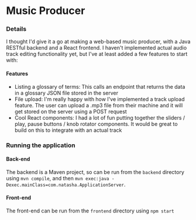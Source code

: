 # Music Producer

### Details

I thought I'd give it a go at making a web-based music producer, with a Java RESTful backend and a React frontend. I haven't implemented actual audio track editing functionality yet, but I've at least added a few features to start with:

#### Features

- Listing a glossary of terms: This calls an endpoint that returns the data in a glossary JSON file stored in the server
- File upload: I'm really happy with how I've implemented a track upload feature. The user can upload a .mp3 file from their machine and it will get stored on the server using a POST request
- Cool React components: I had a lot of fun putting together the sliders / play, pause buttons / knob rotator components. It would be great to build on this to integrate with an actual track

### Running the application

#### Back-end

The backend is a Maven project, so can be run from the `backend` directory using `mvn compile`, and then `mvn exec:java -Dexec.mainClass=com.natasha.ApplicationServer`.

#### Front-end

The front-end can be run from the `frontend` directory using `npm start`


